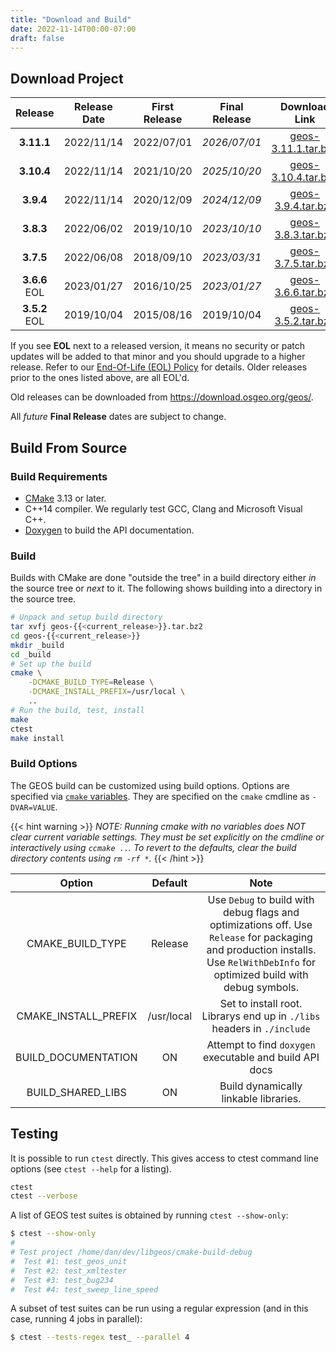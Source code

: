 ```yaml
---
title: "Download and Build"
date: 2022-11-14T00:00-07:00
draft: false
---
```



## Download Project

| Release | Release Date | First Release | Final Release | Download Link | Changes |
| :--: | :--:| :--: |:--: | :--: | :--: |
|  **3.11.1** | 2022/11/14 | 2022/07/01 | *2026/07/01* | [geos-3.11.1.tar.bz2](https://download.osgeo.org/geos/geos-3.11.1.tar.bz2) | [Changes](https://github.com/libgeos/geos/blob/3.11.1/NEWS.md) |
|  **3.10.4** | 2022/11/14 | 2021/10/20 | *2025/10/20* | [geos-3.10.4.tar.bz2](https://download.osgeo.org/geos/geos-3.10.4.tar.bz2) | [Changes](https://github.com/libgeos/geos/blob/3.10.4/NEWS)
|  **3.9.4**  | 2022/11/14 | 2020/12/09 | *2024/12/09* | [geos-3.9.4.tar.bz2](https://download.osgeo.org/geos/geos-3.9.4.tar.bz2) | [Changes](https://github.com/libgeos/geos/blob/3.9.4/NEWS) |
|  **3.8.3** | 2022/06/02 |  2019/10/10 | *2023/10/10* | [geos-3.8.3.tar.bz2](https://download.osgeo.org/geos/geos-3.8.3.tar.bz2) | [Changes](https://github.com/libgeos/geos/blob/3.8.3/NEWS) |
| **3.7.5**  | 2022/06/08  | 2018/09/10 | *2023/03/31*  | [geos-3.7.5.tar.bz2](https://download.osgeo.org/geos/geos-3.7.5.tar.bz2) | [Changes](https://github.com/libgeos/geos/blob/3.7.5/NEWS) |
| **3.6.6** EOL | 2023/01/27 | 2016/10/25 | *2023/01/27* | [geos-3.6.6.tar.bz2](https://download.osgeo.org/geos/geos-3.6.6.tar.bz2) | [Changes](https://github.com/libgeos/geos/blob/3.6.6/NEWS) |
| **3.5.2** EOL | 2019/10/04 | 2015/08/16 | 2019/10/04|  [geos-3.5.2.tar.bz2](https://download.osgeo.org/geos/geos-3.5.2.tar.bz2) | [Changes](https://github.com/libgeos/geos/blob/3.5.2/NEWS) |

If you see **EOL** next to a released version, it means no security or patch updates will be added to that minor and you should upgrade to a higher release.
Refer to our [End-Of-Life (EOL) Policy](/development/rfcs/rfc11/) for details.
Older releases prior to the ones listed above, are all EOL'd.

Old releases can be downloaded from https://download.osgeo.org/geos/.

All *future* **Final Release** dates are subject to change.

## Build From Source

### Build Requirements

* [CMake](https://cmake.org/download/) 3.13 or later.
* C++14 compiler. We regularly test GCC, Clang and Microsoft Visual C++.
* [Doxygen](https://www.doxygen.nl/) to build the API documentation.

### Build

Builds with CMake are done "outside the tree" in a build directory either *in* the source tree or *next* to it.  The following shows building into a directory in the source tree.

```bash
# Unpack and setup build directory
tar xvfj geos-{{<current_release>}}.tar.bz2
cd geos-{{<current_release>}}
mkdir _build
cd _build
# Set up the build
cmake \
    -DCMAKE_BUILD_TYPE=Release \
    -DCMAKE_INSTALL_PREFIX=/usr/local \
    ..
# Run the build, test, install
make
ctest
make install
```


### Build Options

The GEOS build can be customized using build options.
Options are specified via [`cmake` variables](https://cmake.org/cmake/help/v2.8.8/cmake.html#section_Variables).
They are specified on the `cmake` cmdline as `-DVAR=VALUE`.

{{< hint warning >}}
*NOTE: Running cmake with no variables does NOT clear current variable settings. They must be set explicitly on the cmdline or interactively using `ccmake ..`. To revert to the defaults, clear the build directory contents using `rm -rf *`.*
{{< /hint >}}

| Option               | Default    | Note  |
| :------------------: | :--------: | :---: |
| CMAKE_BUILD_TYPE     | Release    | Use `Debug` to build with debug flags and optimizations off. Use `Release` for packaging and production installs. Use `RelWithDebInfo` for optimized build with debug symbols. |
| CMAKE_INSTALL_PREFIX | /usr/local | Set to install root. Librarys end up in `./libs` headers in `./include` |
| BUILD_DOCUMENTATION  | ON         | Attempt to find `doxygen` executable and build API docs |
| BUILD_SHARED_LIBS    | ON         | Build dynamically linkable libraries. |


## Testing

It is possible to run `ctest` directly. This gives access to ctest command line options (see `ctest --help` for a listing).

```bash
ctest
ctest --verbose
```

A list of GEOS test suites is obtained by running `ctest --show-only`:

```bash
$ ctest --show-only
#
# Test project /home/dan/dev/libgeos/cmake-build-debug
#  Test #1: test_geos_unit
#  Test #2: test_xmltester
#  Test #3: test_bug234
#  Test #4: test_sweep_line_speed
```

A subset of test suites can be run using a regular expression (and in this case, running 4 jobs in parallel):

```bash
$ ctest --tests-regex test_ --parallel 4
```
